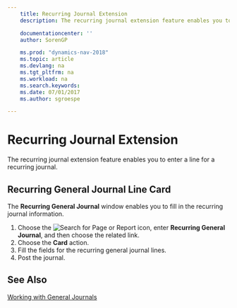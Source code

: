 ```yaml
---
    title: Recurring Journal Extension
    description: The recurring journal extension feature enables you to enter a line for a recurring journal.

    documentationcenter: ''
    author: SorenGP

    ms.prod: "dynamics-nav-2018"
    ms.topic: article
    ms.devlang: na
    ms.tgt_pltfrm: na
    ms.workload: na
    ms.search.keywords:
    ms.date: 07/01/2017
    ms.author: sgroespe

---
```

# Recurring Journal Extension
The recurring journal extension feature enables you to enter a line for a recurring journal.  

## Recurring General Journal Line Card  
The **Recurring General Journal** window enables you to fill in the recurring journal information.  

1.  Choose the ![Search for Page or Report](../../media/ui-search/search_small.png "Search for Page or Report icon") icon, enter **Recurring General Journal**, and then choose the related link.  
2.  Choose the **Card** action.  
3.  Fill the fields for the recurring general journal lines.  
4.  Post the journal.  

## See Also  
[Working with General Journals](../../ui-work-general-journals.md)
